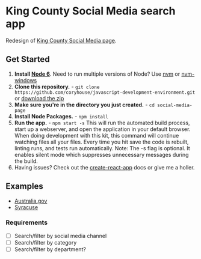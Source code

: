 # King County Social Media search app

Redesign of [King County Social Media page](https://www.kingcounty.gov/about/news/social-media.aspx). 

## Get Started

1. **Install [Node 6](https://nodejs.org)**. Need to run multiple versions of Node? Use [nvm](https://github.com/creationix/nvm) or [nvm-windows](https://github.com/coreybutler/nvm-windows)
2. **Clone this repository.** - `git clone https://github.com/coryhouse/javascript-development-environment.git` or [download the zip](https://github.com/coryhouse/javascript-development-environment/archive/master.zip)
3. **Make sure you're in the directory you just created.** - `cd social-media-page`
4. **Install Node Packages.** - `npm install`
5. **Run the app.** - `npm start -s`
This will run the automated build process, start up a webserver, and open the application in your default browser. When doing development with this kit, this command will continue watching files all your files. Every time you hit save the code is rebuilt, linting runs, and tests run automatically. Note: The -s flag is optional. It enables silent mode which suppresses unnecessary messages during the build.
6. Having issues? Check out the [create-react-app](https://github.com/facebook/create-react-app) docs or give me a holler.

## Examples
- [Australia.gov](https://www.australia.gov.au/news-and-social-media/social-media/youtube)
- [Syracuse](https://www.syracuse.edu/about/social-media/)

### Requirements

- [ ] Search/filter by social media channel
- [ ] Search/filter by category
- [ ] Search/filter by department?
